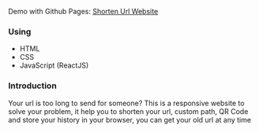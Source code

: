 <span class="demo">Demo with Github Pages: [Shorten Url Website](https://shortenurl.giakhang3005.com) </span>


<h3>Using</h3>
<ul>
  <li>HTML</li>
  <li>CSS</li>
  <li>JavaScript (ReactJS)</li>
</ul>

<h3>Introduction</h3>
Your url is too long to send for someone? This is a responsive website to solve your problem, it help you to shorten your url, custom path, QR Code and store your history in your browser, you can get your old url at any time


